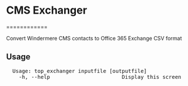 # CMS Exchanger
============

Convert Windermere CMS contacts to Office 365 Exchange CSV format

## Usage
<pre>
  Usage: top_exchanger inputfile [outputfile]
    -h, --help                       Display this screen
</pre>